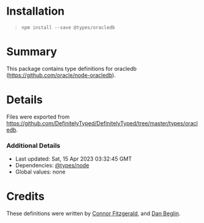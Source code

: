 # Installation
> `npm install --save @types/oracledb`

# Summary
This package contains type definitions for oracledb (https://github.com/oracle/node-oracledb).

# Details
Files were exported from https://github.com/DefinitelyTyped/DefinitelyTyped/tree/master/types/oracledb.

### Additional Details
 * Last updated: Sat, 15 Apr 2023 03:32:45 GMT
 * Dependencies: [@types/node](https://npmjs.com/package/@types/node)
 * Global values: none

# Credits
These definitions were written by [Connor Fitzgerald](https://github.com/connorjayfitzgerald), and [Dan Beglin](https://github.com/dannyb648).
